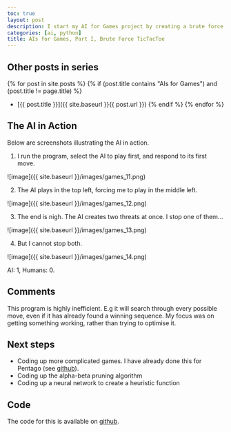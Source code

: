 ```yaml
---
toc: true
layout: post
description: I start my AI for Games project by creating a brute force algorithm for TicTacToe
categories: [ai, python]
title: AIs for Games, Part I, Brute Force TicTacToe
---
```



## Other posts in series
{% for post in site.posts %}
{% if (post.title contains "AIs for Games") and (post.title != page.title) %}
* [{{ post.title }}]({{ site.baseurl }}{{ post.url }})
{% endif %}
{% endfor %}

## The AI in Action
Below are screenshots illustrating the AI in action. 

1) I run the program, select the AI to play first, and respond to its first move.

![image]({{ site.baseurl }}/images/games_11.png)

2) The AI plays in the top left, forcing me to play in the middle left.

![image]({{ site.baseurl }}/images/games_12.png)

3) The end is nigh. The AI creates two threats at once. I stop one of them...

![image]({{ site.baseurl }}/images/games_13.png)

4) But I cannot stop both. 

![image]({{ site.baseurl }}/images/games_14.png)

AI: 1, Humans: 0.



## Comments
This program is highly inefficient. E.g it will search through every possible move, even if it has already found a winning sequence. My focus was on getting something working, rather than trying to optimise it.

## Next steps
* Coding up more complicated games. I have already done this for Pentago (see [github](https://github.com/Lovkush-A/games)).
* Coding up the alpha-beta pruning algorithm
* Coding up a neural network to create a heuristic function 

## Code
The code for this is available on [github](https://github.com/Lovkush-A/games).
